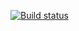 [![Build status](https://ci.appveyor.com/api/projects/status/c6hn1l9fw3m0oxiv?svg=true)](https://ci.appveyor.com/project/AlsuNW/aqahomework2)
